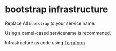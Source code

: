 # bootstrap infrastructure

Replace All `bootstrap` to your service name.

Using a camel-cased servicename is recommened.

Infrastructure as code using [Terraform](https://www.terraform.io/)
